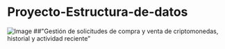 # Proyecto-Estructura-de-datos
![Image](https://github.com/user-attachments/assets/a47e8e9e-cdbf-4757-8128-ce70737390d0)
##"Gestión de solicitudes de compra y venta de criptomonedas, historial y actividad reciente”
